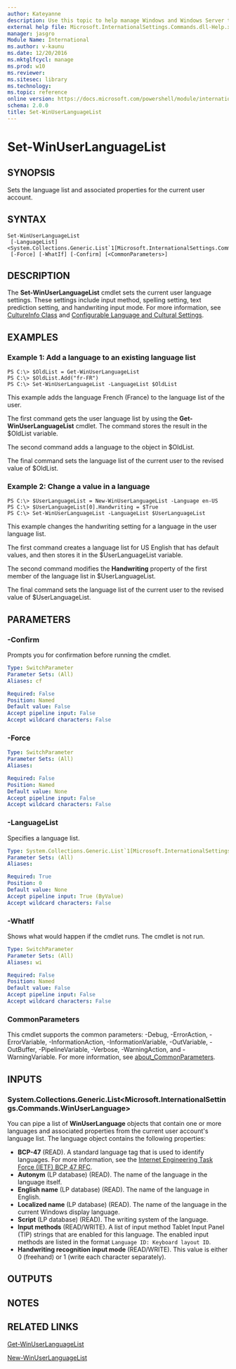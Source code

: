 ```yaml
---
author: Kateyanne
description: Use this topic to help manage Windows and Windows Server technologies with Windows PowerShell.
external help file: Microsoft.InternationalSettings.Commands.dll-Help.xml
manager: jasgro
Module Name: International
ms.author: v-kaunu
ms.date: 12/20/2016
ms.mktglfcycl: manage
ms.prod: w10
ms.reviewer: 
ms.sitesec: library
ms.technology: 
ms.topic: reference
online version: https://docs.microsoft.com/powershell/module/international/set-winuserlanguagelist?view=windowsserver2016-ps&wt.mc_id=ps-gethelp
schema: 2.0.0
title: Set-WinUserLanguageList
---
```


# Set-WinUserLanguageList

## SYNOPSIS
Sets the language list and associated properties for the current user account.

## SYNTAX

```
Set-WinUserLanguageList
 [-LanguageList] <System.Collections.Generic.List`1[Microsoft.InternationalSettings.Commands.WinUserLanguage]>
 [-Force] [-WhatIf] [-Confirm] [<CommonParameters>]
```

## DESCRIPTION
The **Set-WinUserLanguageList** cmdlet sets the current user language settings.
These settings include input method, spelling setting, text prediction setting, and handwriting input mode.
For more information, see [CultureInfo Class](https://go.microsoft.com/fwlink/?LinkID=242306) and [Configurable Language and Cultural Settings](https://go.microsoft.com/fwlink/?LinkID=242307).

## EXAMPLES

### Example 1: Add a language to an existing language list
```
PS C:\> $OldList = Get-WinUserLanguageList
PS C:\> $OldList.Add("fr-FR")
PS C:\> Set-WinUserLanguageList -LanguageList $OldList
```

This example adds the language French (France) to the language list of the user.

The first command gets the user language list by using the **Get-WinUserLanguageList** cmdlet.
The command stores the result in the $OldList variable.

The second command adds a language to the object in $OldList.

The final command sets the language list of the current user to the revised value of $OldList.

### Example 2: Change a value in a language
```
PS C:\> $UserLanguageList = New-WinUserLanguageList -Language en-US
PS C:\> $UserLanguageList[0].Handwriting = $True
PS C:\> Set-WinUserLanguageList -LanguageList $UserLanguageList
```

This example changes the handwriting setting for a language in the user language list.

The first command creates a language list for US English that has default values, and then stores it in the $UserLanguageList variable.

The second command modifies the **Handwriting** property of the first member of the language list in $UserLanguageList.

The final command sets the language list of the current user to the revised value of $UserLanguageList.

## PARAMETERS

### -Confirm
Prompts you for confirmation before running the cmdlet.

```yaml
Type: SwitchParameter
Parameter Sets: (All)
Aliases: cf

Required: False
Position: Named
Default value: False
Accept pipeline input: False
Accept wildcard characters: False
```

### -Force


```yaml
Type: SwitchParameter
Parameter Sets: (All)
Aliases: 

Required: False
Position: Named
Default value: None
Accept pipeline input: False
Accept wildcard characters: False
```

### -LanguageList
Specifies a language list.

```yaml
Type: System.Collections.Generic.List`1[Microsoft.InternationalSettings.Commands.WinUserLanguage]
Parameter Sets: (All)
Aliases: 

Required: True
Position: 0
Default value: None
Accept pipeline input: True (ByValue)
Accept wildcard characters: False
```

### -WhatIf
Shows what would happen if the cmdlet runs.
The cmdlet is not run.

```yaml
Type: SwitchParameter
Parameter Sets: (All)
Aliases: wi

Required: False
Position: Named
Default value: False
Accept pipeline input: False
Accept wildcard characters: False
```

### CommonParameters
This cmdlet supports the common parameters: -Debug, -ErrorAction, -ErrorVariable, -InformationAction, -InformationVariable, -OutVariable, -OutBuffer, -PipelineVariable, -Verbose, -WarningAction, and -WarningVariable. For more information, see [about_CommonParameters](https://go.microsoft.com/fwlink/?LinkID=113216).

## INPUTS

### System.Collections.Generic.List<Microsoft.InternationalSettings.Commands.WinUserLanguage>
You can pipe a list of **WinUserLanguage** objects that contain one or more languages and associated properties from the current user account's language list.
The language object contains the following properties: 

- **BCP-47** (READ).
A standard language tag that is used to identify languages.
For more information, see the [Internet Engineering Task Force (IETF) BCP 47 RFC](https://go.microsoft.com/fwlink/?LinkID=242207). 
- **Autonym** (LP database) (READ).
The name of the language in the language itself. 
- **English name** (LP database) (READ).
The name of the language in English. 
- **Localized name** (LP database) (READ).
The name of the language in the current Windows display language. 
- **Script** (LP database) (READ).
The writing system of the language. 
- **Input methods** (READ/WRITE).
A list of input method Tablet Input Panel (TIP) strings that are enabled for this language.
The enabled input methods are listed in the format `Language ID: Keyboard layout ID`. 
- **Handwriting recognition input mode** (READ/WRITE).
This value is either 0 (freehand) or 1 (write each character separately).

## OUTPUTS

## NOTES

## RELATED LINKS

[Get-WinUserLanguageList](./Get-WinUserLanguageList.md)

[New-WinUserLanguageList](./New-WinUserLanguageList.md)

